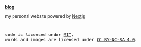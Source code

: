 **[blog](https://blog-mauve-six.vercel.app/)**

my personal website powered by [Nextjs](https://www.nextjs.cn/)

<br>

<samp>code is licensed under <a href='./LICENSE'>MIT</a>,<br> words and images are licensed under <a href='https://creativecommons.org/licenses/by-nc-sa/4.0/'>CC BY-NC-SA 4.0</a></samp>.